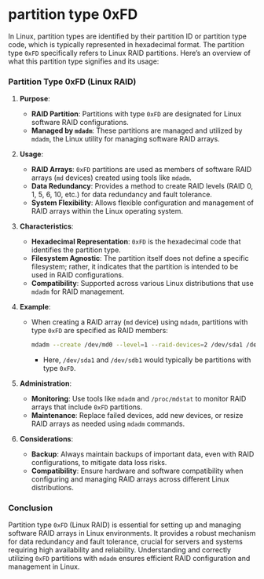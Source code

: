 # partition type 0xFD
In Linux, partition types are identified by their partition ID or partition type code, which is typically represented in hexadecimal format. The partition type `0xFD` specifically refers to Linux RAID partitions. Here’s an overview of what this partition type signifies and its usage:

### Partition Type 0xFD (Linux RAID)

1. **Purpose**:
   - **RAID Partition**: Partitions with type `0xFD` are designated for Linux software RAID configurations.
   - **Managed by `mdadm`**: These partitions are managed and utilized by `mdadm`, the Linux utility for managing software RAID arrays.

2. **Usage**:
   - **RAID Arrays**: `0xFD` partitions are used as members of software RAID arrays (`md` devices) created using tools like `mdadm`.
   - **Data Redundancy**: Provides a method to create RAID levels (RAID 0, 1, 5, 6, 10, etc.) for data redundancy and fault tolerance.
   - **System Flexibility**: Allows flexible configuration and management of RAID arrays within the Linux operating system.

3. **Characteristics**:
   - **Hexadecimal Representation**: `0xFD` is the hexadecimal code that identifies the partition type.
   - **Filesystem Agnostic**: The partition itself does not define a specific filesystem; rather, it indicates that the partition is intended to be used in RAID configurations.
   - **Compatibility**: Supported across various Linux distributions that use `mdadm` for RAID management.

4. **Example**:
   - When creating a RAID array (`md` device) using `mdadm`, partitions with type `0xFD` are specified as RAID members:
     ```bash
     mdadm --create /dev/md0 --level=1 --raid-devices=2 /dev/sda1 /dev/sdb1
     ```
     - Here, `/dev/sda1` and `/dev/sdb1` would typically be partitions with type `0xFD`.

5. **Administration**:
   - **Monitoring**: Use tools like `mdadm` and `/proc/mdstat` to monitor RAID arrays that include `0xFD` partitions.
   - **Maintenance**: Replace failed devices, add new devices, or resize RAID arrays as needed using `mdadm` commands.

6. **Considerations**:
   - **Backup**: Always maintain backups of important data, even with RAID configurations, to mitigate data loss risks.
   - **Compatibility**: Ensure hardware and software compatibility when configuring and managing RAID arrays across different Linux distributions.

### Conclusion

Partition type `0xFD` (Linux RAID) is essential for setting up and managing software RAID arrays in Linux environments. It provides a robust mechanism for data redundancy and fault tolerance, crucial for servers and systems requiring high availability and reliability. Understanding and correctly utilizing `0xFD` partitions with `mdadm` ensures efficient RAID configuration and management in Linux.
